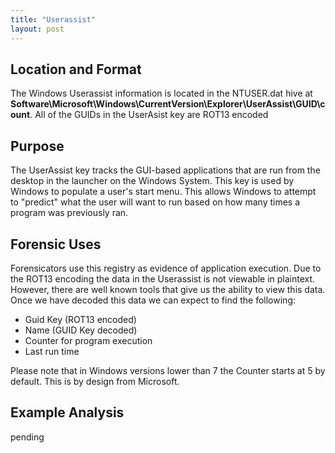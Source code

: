 ```yaml
---
title: "Userassist"
layout: post
---
```


## Location and Format

The Windows Userassist information is located in the NTUSER.dat hive at **Software\Microsoft\Windows\CurrentVersion\Explorer\UserAssist\GUID\count**. All of the GUIDs in the UserAsist key are ROT13 encoded

## Purpose

The UserAssist key tracks the GUI-based applications that are run from the desktop in the launcher on the Windows System. This key is used by Windows to populate a user's start menu. This allows Windows to attempt to "predict" what the user will want to run based on how many times a program was previously ran.

## Forensic Uses

Forensicators use this registry as evidence of application execution. Due to the ROT13 encoding the data in the Userassist is not viewable in plaintext. However, there are well known tools that give us the ability to view this data. Once we have decoded this data we can expect to find the following:
-  Guid Key (ROT13 encoded)
-  Name (GUID Key decoded)
-  Counter for program execution
-  Last run time

Please note that in Windows versions lower than 7 the Counter starts at 5 by default. This is by design from Microsoft.

## Example Analysis

pending